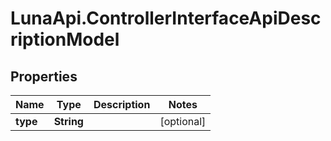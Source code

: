 # LunaApi.ControllerInterfaceApiDescriptionModel

## Properties

Name | Type | Description | Notes
------------ | ------------- | ------------- | -------------
**type** | **String** |  | [optional] 


